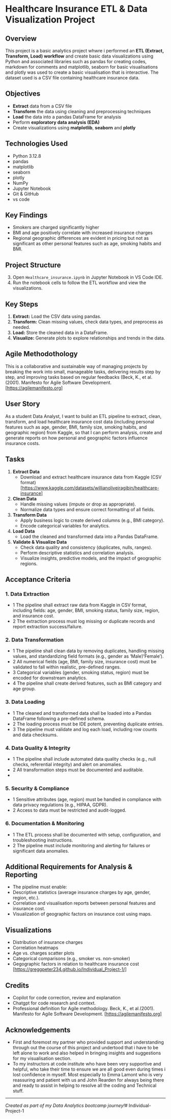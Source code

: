 # Healthcare Insurance ETL & Data Visualization Project

## Overview

This project is a basic analytics project whwre i performed an **ETL (Extract, Transform, Load) workflow** and create basic data visualizations using Python and associated libraries such as pandas for creating codes, markdown for comments and matplotlib, seaborn for basic visualisations and plotly was used to create a basic visualisation that is interactive. The dataset used is a CSV file containing healthcare insurance data.

## Objectives

- **Extract** data from a CSV file
- **Transform** the data using cleaning and preprocessing techniques
- **Load** the data into a pandas DataFrame for analysis
- Perform **exploratory data analysis (EDA)**
- Create visualizations using **matplotlib**, **seaborn** and **plotly**

## Technologies Used

- Python 3.12.8
- pandas
- matplotlib
- seaborn
- plotly
- NumPy
- Jupyter Notebook
- Git & GitHub
- vs code

## Key Findings
- Smokers are charged significantly higher
- BMI and age positively correlate with increased insurance charges
- Regional geographic differences are evident in pricing but not as significant as other personal features such as age, smoking habits and BMI.


## Project Structure

3. Open `Healthcare_insurance.ipynb` in Jupyter Notebook in VS Code IDE.
4. Run the notebook cells to follow the ETL workflow and view the visualizations.

## Key Steps

1. **Extract:** Load the CSV data using pandas.
2. **Transform:** Clean missing values, check data types, and preprocess as needed.
3. **Load:** Store the cleaned data in a DataFrame.
4. **Visualize:** Generate plots to explore relationships and trends in the data.

## Agile Methodothology
This is a collaborative and sustainable way of managing projects by breaking the work into small, manageable tasks, delivering results step by step, and improving tasks based on regular feedbacks (Beck, K., et al.(2001). Manifesto for Agile Software Development. [https://agilemanifesto.org]
## User Story
As a student Data Analyst, I want to build an ETL pipeline to extract, clean, transform, and load healthcare insurance cost data (including personal features such as age, gender, BMI, family size, smoking habits, and geographic region) from Kaggle, so that I can perform analysis, create and generate reports on how personal and geographic factors influence insurance costs.

## Tasks

1. **Extract Data**  
   - Download and extract healthcare insurance data from Kaggle (CSV format) [https://www.kaggle.com/datasets/willianoliveiragibin/healthcare-insurance]
2. **Clean Data**  
   - Handle missing values (impute or drop as appropriate).
   - Normalize data types and ensure correct formatting of all fields.
3. **Transform Data**  
   - Apply business logic to create derived columns (e.g., BMI category).
   - Encode categorical variables for analytics.
4. **Load Data**  
   - Load the cleaned and transformed data into a Pandas DataFrame.
5. **Validate & Visualize Data**  
   - Check data quality and consistency (duplicates, nulls, ranges).
   - Perform descriptive statistics and correlation analysis.
   - Visualize insights, predictive models, and the impact of geographic regions.

## Acceptance Criteria

### 1. Data Extraction
- 1 The pipeline shall extract raw data from Kaggle in CSV format, including fields: age, gender, BMI, smoking status, family size, region, and insurance cost.
- 2 The extraction process must log missing or duplicate records and report extraction success/failure.

### 2. Data Transformation
- 1 The pipeline shall clean data by removing duplicates, handling missing values, and standardizing field formats (e.g., gender as ‘Male’/‘Female’).
- 2 All numerical fields (age, BMI, family size, insurance cost) must be validated to fall within realistic, pre-defined ranges.
- 3 Categorical variables (gender, smoking status, region) must be encoded for downstream analytics.
- 4 The pipeline shall create derived features, such as BMI category and age group.

### 3. Data Loading
- 1 The cleaned and transformed data shall be loaded into a Pandas DataFrame following a pre-defined schema.
- 2 The loading process must be IDE potent, preventing duplicate entries.
- 3 The pipeline must validate and log each load, including row counts and data checksums.

### 4. Data Quality & Integrity
- 1 The pipeline shall include automated data quality checks (e.g., null checks, referential integrity) and alert on anomalies.
- 2 All transformation steps must be documented and auditable.
- 
### 5. Security & Compliance
- 1 Sensitive attributes (age, region) must be handled in compliance with data privacy regulations (e.g., HIPAA, GDPR).
- 2 Access to data must be restricted and audit-logged.

### 6. Documentation & Monitoring
- 1 The ETL process shall be documented with setup, configuration, and troubleshooting instructions.
- 2 The pipeline must include monitoring and alerting for failures or significant data anomalies.

## Additional Requirements for Analysis & Reporting

- The pipeline must enable:
- Descriptive statistics (average insurance charges by age, gender, region, etc.).
- Correlation and visualisation reports between personal features and insurance cost.
- Visualization of geographic factors on insurance cost using maps.


## Visualizations
- Distribution of insurance charges
- Correlation heatmaps
- Age vs. charges scatter plots
- Categorical comparisons (e.g., smoker vs. non-smoker)
- Gegographic factors in relation to healthcare insurance cost [https://greggpeter234.github.io/Individual_Project-1/]
  
## Credits
- Copilot for code correction, review and explanation
- Chatgpt for code research and context.
- Professional definition for Agile methodology. Beck, K., et al.(2001). Manifesto for Agile Software Development. [https://agilemanifesto.org]


## Acknowledgements
- First and foremost my partner who provided support and understanding through out the course of this project and undertood that i have to be left alone to work and also helped in bringing insights and suggestions for my visualisation section.
- To my instructors at code institute who have been very supportive and helpful, who take their time to ensure we are all good even during times i lost confidence in myself. Most especially to Emma Lamont who is very reassuring and patient with us and John Rearden for always being there and ready to assist in helping to resolve all the coding and Technical stuff. 


---

*Created as part of my Data Analytics bootcamp journey!*# Individual-Project-1
